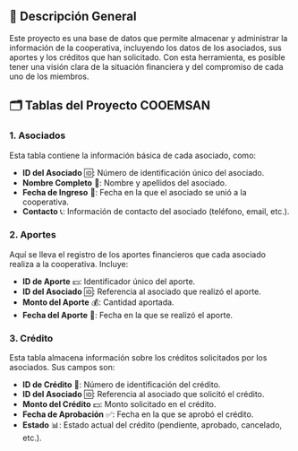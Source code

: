 ## 📄 Descripción General
Este proyecto es una base de datos que permite almacenar y administrar la información de la cooperativa, incluyendo los datos de los asociados, sus aportes y los créditos que han solicitado. Con esta herramienta, es posible tener una visión clara de la situación financiera y del compromiso de cada uno de los miembros. 

## 🗂️ Tablas del Proyecto COOEMSAN
### 1. Asociados
Esta tabla contiene la información básica de cada asociado, como:
- **ID del Asociado** 🆔: Número de identificación único del asociado.
- **Nombre Completo** 👤: Nombre y apellidos del asociado.
- **Fecha de Ingreso** 📅: Fecha en la que el asociado se unió a la cooperativa.
- **Contacto** 📞: Información de contacto del asociado (teléfono, email, etc.).

### 2. Aportes
Aquí se lleva el registro de los aportes financieros que cada asociado realiza a la cooperativa. Incluye:
- **ID de Aporte** 💵: Identificador único del aporte.
- **ID del Asociado** 🆔: Referencia al asociado que realizó el aporte.
- **Monto del Aporte** 💰: Cantidad aportada.
- **Fecha del Aporte** 📅: Fecha en la que se realizó el aporte.

### 3. Crédito
Esta tabla almacena información sobre los créditos solicitados por los asociados. Sus campos son:
- **ID de Crédito** 📝: Número de identificación del crédito.
- **ID del Asociado** 🆔: Referencia al asociado que solicitó el crédito.
- **Monto del Crédito** 💵: Monto solicitado en el crédito.
- **Fecha de Aprobación** ✅: Fecha en la que se aprobó el crédito.
- **Estado** 📊: Estado actual del crédito (pendiente, aprobado, cancelado, etc.).

